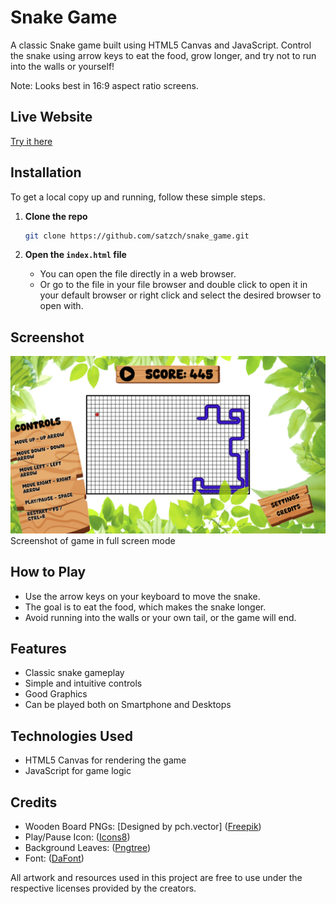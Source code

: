# Snake Game

A classic Snake game built using HTML5 Canvas and JavaScript. Control the snake using arrow keys to eat the food, grow longer, and try not to run into the walls or yourself!

Note: Looks best in 16:9 aspect ratio screens.

## Live Website

[Try it here](https://satzch.github.io/snake_game/)

## Installation

To get a local copy up and running, follow these simple steps.

1. **Clone the repo**

    ```bash
    git clone https://github.com/satzch/snake_game.git
    ```

2. **Open the `index.html` file**
   - You can open the file directly in a web browser.
   - Or go to the file in your file browser and double click to open it in your default browser or right click and select the desired browser to open with.

## Screenshot

![Screenshot of game in full screen mode](assets/Screenshot.png)
Screenshot of game in full screen mode

## How to Play

- Use the arrow keys on your keyboard to move the snake.
- The goal is to eat the food, which makes the snake longer.
- Avoid running into the walls or your own tail, or the game will end.

## Features

- Classic snake gameplay
- Simple and intuitive controls
- Good Graphics
- Can be played both on Smartphone and Desktops

## Technologies Used

- HTML5 Canvas for rendering the game
- JavaScript for game logic

## Credits

- Wooden Board PNGs: [Designed by pch.vector] ([Freepik](http://www.freepik.com))
- Play/Pause Icon: ([Icons8](https://icons8.com))
- Background Leaves: ([Pngtree](https://pngtree.com/))
- Font: ([DaFont](https://www.dafont.com/))

All artwork and resources used in this project are free to use under the respective licenses provided by the creators.
